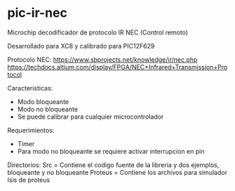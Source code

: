 # pic-ir-nec
Microchip decodificador de protocolo IR NEC (Control remoto)

Desarrollado para XC8 y calibrado para PIC12F629

Protocolo NEC: 
https://www.sbprojects.net/knowledge/ir/nec.php
https://techdocs.altium.com/display/FPGA/NEC+Infrared+Transmission+Protocol

Caracteristicas:
- Modo bloqueante
- Modo no bloqueante
- Se puede calibrar para cualquier microcontrolador

Requerimientos:
- Timer
- Para modo no bloqueante se requiere activar interrupcion en pin

Directorios:
Src = Contiene el codigo fuente de la libreria y dos ejemplos, bloqueante y no bloqueante
Proteus = Contiene los archivos para simulador Isis de proteus



